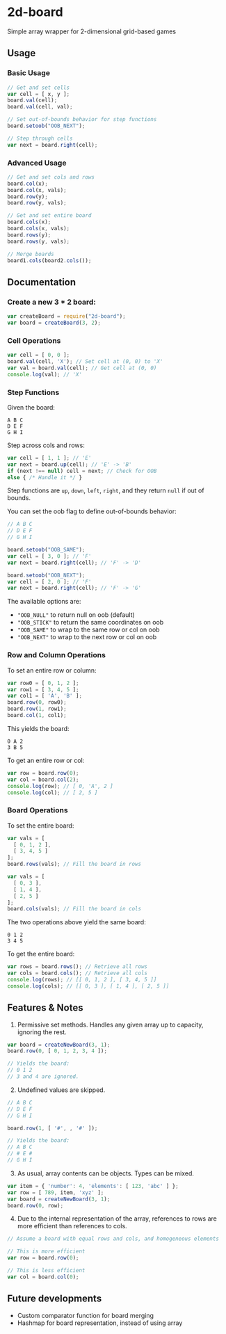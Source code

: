 # 2d-board
Simple array wrapper for 2-dimensional grid-based games

## Usage

### Basic Usage

```javascript
// Get and set cells
var cell = [ x, y ];
board.val(cell);
board.val(cell, val);

// Set out-of-bounds behavior for step functions
board.setoob("OOB_NEXT");

// Step through cells
var next = board.right(cell);
```

### Advanced Usage

```javascript
// Get and set cols and rows
board.col(x);
board.col(x, vals);
board.row(y);
board.row(y, vals);

// Get and set entire board
board.cols(x);
board.cols(x, vals);
board.rows(y);
board.rows(y, vals);

// Merge boards
board1.cols(board2.cols());
```

## Documentation

### Create a new 3 * 2 board:

```javascript
var createBoard = require("2d-board");
var board = createBoard(3, 2);
```

### Cell Operations

```javascript
var cell = [ 0, 0 ];
board.val(cell, 'X'); // Set cell at (0, 0) to 'X'
var val = board.val(cell); // Get cell at (0, 0)
console.log(val); // 'X'
```

### Step Functions

Given the board:

```
A B C
D E F
G H I
```

Step across cols and rows:

```javascript
var cell = [ 1, 1 ]; // 'E'
var next = board.up(cell); // 'E' -> 'B'
if (next !== null) cell = next; // Check for OOB
else { /* Handle it */ }
```

Step functions are `up`, `down`, `left`, `right`, and they return `null` if out of bounds.

You can set the oob flag to define out-of-bounds behavior:

```javascript
// A B C
// D E F
// G H I

board.setoob("OOB_SAME");
var cell = [ 3, 0 ]; // 'F'
var next = board.right(cell); // 'F' -> 'D'

board.setoob("OOB_NEXT");
var cell = [ 2, 0 ]; // 'F'
var next = board.right(cell); // 'F' -> 'G'
```

The available options are:

* `"OOB_NULL"` to return null on oob (default)
* `"OOB_STICK"` to return the same coordinates on oob
* `"OOB_SAME"` to wrap to the same row or col on oob
* `"OOB_NEXT"` to wrap to the next row or col on oob

### Row and Column Operations

To set an entire row or column:

```javascript
var row0 = [ 0, 1, 2 ];
var row1 = [ 3, 4, 5 ];
var col1 = [ 'A', 'B' ];
board.row(0, row0);
board.row(1, row1);
board.col(1, col1);
```

This yields the board:

```
0 A 2
3 B 5
```

To get an entire row or col:

```javascript
var row = board.row(0);
var col = board.col(2);
console.log(row); // [ 0, 'A', 2 ]
console.log(col); // [ 2, 5 ]
```

### Board Operations

To set the entire board:

```javascript
var vals = [
  [ 0, 1, 2 ],
  [ 3, 4, 5 ]
];
board.rows(vals); // Fill the board in rows

var vals = [
  [ 0, 3 ],
  [ 1, 4 ],
  [ 2, 5 ]
];
board.cols(vals); // Fill the board in cols
```

The two operations above yield the same board:

```
0 1 2
3 4 5
```

To get the entire board:

```javascript
var rows = board.rows(); // Retrieve all rows
var cols = board.cols(); // Retrieve all cols
console.log(rows); // [[ 0, 1, 2 ], [ 3, 4, 5 ]]
console.log(cols); // [[ 0, 3 ], [ 1, 4 ], [ 2, 5 ]]
```

## Features & Notes

1. Permissive set methods. Handles any given array up to capacity, ignoring the rest.

```javascript
var board = createNewBoard(3, 1);
board.row(0, [ 0, 1, 2, 3, 4 ]);

// Yields the board:
// 0 1 2
// 3 and 4 are ignored.
```

2. Undefined values are skipped.

```javascript
// A B C
// D E F
// G H I

board.row(1, [ '#', , '#' ]);

// Yields the board:
// A B C
// # E #
// G H I
```

3. As usual, array contents can be objects. Types can be mixed.

```javascript
var item = { 'number': 4, 'elements': [ 123, 'abc' ] };
var row = [ 789, item, 'xyz' ];
var board = createNewBoard(3, 1);
board.row(0, row);
```

4. Due to the internal representation of the array, references to rows are more efficient than references to cols.

```javascript
// Assume a board with equal rows and cols, and homogeneous elements

// This is more efficient
var row = board.row(0);

// This is less efficient
var col = board.col(0);
```

## Future developments

* Custom comparator function for board merging
* Hashmap for board representation, instead of using array
